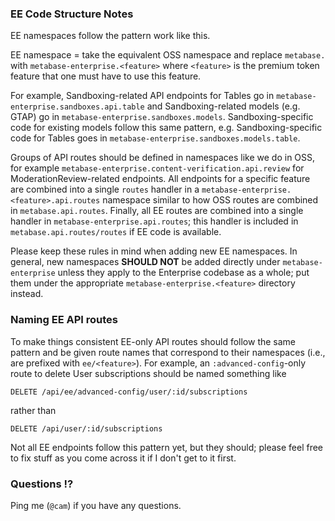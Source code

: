### EE Code Structure Notes

EE namespaces follow the pattern work like this.

EE namespace = take the equivalent OSS namespace and replace `metabase.` with `metabase-enterprise.<feature>` where
`<feature>` is the premium token feature that one must have to use this feature.

For example, Sandboxing-related API endpoints for Tables go in `metabase-enterprise.sandboxes.api.table` and
Sandboxing-related models (e.g. GTAP) go in `metabase-enterprise.sandboxes.models`. Sandboxing-specific code for
existing models follow this same pattern, e.g. Sandboxing-specific code for Tables goes in
`metabase-enterprise.sandboxes.models.table`.

Groups of API routes should be defined in namespaces like we do in OSS, for example
`metabase-enterprise.content-verification.api.review` for ModerationReview-related endpoints. All endpoints for a
specific feature are combined into a single `routes` handler in a `metabase-enterprise.<feature>.api.routes` namespace
similar to how OSS routes are combined in `metabase.api.routes`. Finally, all EE routes are combined into a single
handler in `metabase-enterprise.api.routes`; this handler is included in `metabase.api.routes/routes` if EE code is
available.

Please keep these rules in mind when adding new EE namespaces. In general, new namespaces **SHOULD NOT** be added
directly under `metabase-enterprise` unless they apply to the Enterprise codebase as a whole; put them under the
appropriate `metabase-enterprise.<feature>` directory instead.

### Naming EE API routes

To make things consistent EE-only API routes should follow the same pattern and be given route names that correspond
to their namespaces (i.e., are prefixed with `ee/<feature>`). For example, an `:advanced-config`-only
route to delete User subscriptions should be named something like

```
DELETE /api/ee/advanced-config/user/:id/subscriptions
```

rather than

```
DELETE /api/user/:id/subscriptions
```

Not all EE endpoints follow this pattern yet, but they should; please feel free to fix stuff as you come across it if
I don't get to it first.

### Questions :interrobang:

Ping me (`@cam`) if you have any questions.
